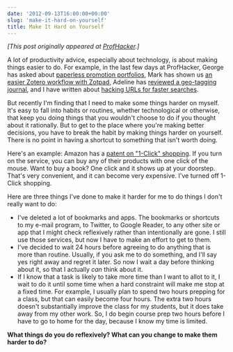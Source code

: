 ```yaml
---
date: '2012-09-13T16:00:00+00:00'
slug: 'make-it-hard-on-yourself'
title: Make It Hard on Yourself
---
```


*\[This post originally appeared at [ProfHacker](http://chronicle.com/blogs/profhacker/make-it-hard-on-yourself/42568).\]*

A lot of productivity advice, especially about technology, is about making things easier to do. For example, in the last few days at ProfHacker, George has asked about [paperless promotion portfolios](http://chronicle.com/blogs/profhacker/paperless-promotion-and-tenure/42292), Mark has shown us [an easier Zotero workflow with Zotpad](http://chronicle.com/blogs/profhacker/working-with-zotero-on-the-ipad-with-zotpad/42094), Adeline has [reviewed a geo-tagging journal](http://chronicle.com/blogs/profhacker/path-a-twenty-first-century-geotagging-journal/41922), and I have written about [hacking URLs for faster searches](http://chronicle.com/blogs/profhacker/how-to-hack-urls-for-faster-searches-in-your-browser/42304).

But recently I'm finding that I need to make some things harder on myself. It's easy to fall into habits or routines, whether technological or otherwise, that keep you doing things that you wouldn't choose to do if you thought about it rationally. But to get to the place where you're making better decisions, you have to break the habit by making things harder on yourself. There is no point in having a shortcut to something that isn't worth doing.

Here's an example: Amazon has a [patent on "1-Click" shopping](http://en.wikipedia.org/wiki/1-Click). If you turn on the service, you can buy any of their products with one click of the mouse. Want to buy a book? One click and it shows up at your doorstep. That's very convenient, and it can become very expensive. I've turned off 1-Click shopping.

Here are three things I've done to make it harder for me to do things I don't really want to do:

-   I've deleted a lot of bookmarks and apps. The bookmarks or shortcuts to my e-mail program, to Twitter, to Google Reader, to any other site or app that I might check reflexively rather than intentionally are gone. I still use those services, but now I have to make an effort to get to them.
-   I've decided to wait 24 hours before agreeing to do anything that is more than routine. Usually, if you ask me to do something, and I'll say yes right away and regret it later. So now I wait a day before thinking about it, so that I actually *can* think about it.
-   If I know that a task is likely to take more time than I want to allot to it, I wait to do it until some time when a hard constraint will make me stop at a fixed time. For example, I usually plan to spend two hours prepping for a class, but that can easily become four hours. The extra two hours doesn't substantially improve the class for my students, but it does take away from my other work. So, I do begin course prep two hours before I have to go to home for the day, because I know my time is limited.

**What things do you do reflexively? What can you change to make them harder to do?**
